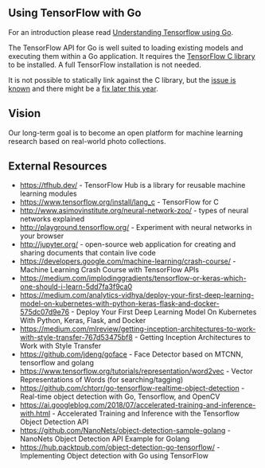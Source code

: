 ## Using TensorFlow with Go ##

For an introduction please read [Understanding Tensorflow using Go](https://pgaleone.eu/tensorflow/go/2017/05/29/understanding-tensorflow-using-go/).

The TensorFlow API for Go is well suited to loading existing models and executing them within a Go application. It requires the [TensorFlow C library](https://www.tensorflow.org/install/lang_c) to be installed. A full TensorFlow installation is not needed.

It is not possible to statically link against the C library, but the [issue is known](https://github.com/tensorflow/tensorflow/issues/15563) and there might be a [fix later this year](https://github.com/bazelbuild/bazel/issues/1920).

## Vision ##

Our long-term goal is to become an open platform for machine learning research based on real-world photo collections.

## External Resources ##
- https://tfhub.dev/ - TensorFlow Hub is a library for reusable machine learning modules
- https://www.tensorflow.org/install/lang_c - TensorFlow for C
- http://www.asimovinstitute.org/neural-network-zoo/ - types of neural networks explained
- http://playground.tensorflow.org/ - Experiment with neural networks in your browser
- http://jupyter.org/ - open-source web application for creating and sharing documents that contain live code
- https://developers.google.com/machine-learning/crash-course/ - Machine Learning Crash Course with TensorFlow APIs
- https://medium.com/implodinggradients/tensorflow-or-keras-which-one-should-i-learn-5dd7fa3f9ca0
- https://medium.com/analytics-vidhya/deploy-your-first-deep-learning-model-on-kubernetes-with-python-keras-flask-and-docker-575dc07d9e76 - Deploy Your First Deep Learning Model On Kubernetes With Python, Keras, Flask, and Docker
- https://medium.com/mlreview/getting-inception-architectures-to-work-with-style-transfer-767d53475bf8 - Getting Inception Architectures to Work with Style Transfer
- https://github.com/jdeng/goface - Face Detector based on MTCNN, tensorflow and golang
- https://www.tensorflow.org/tutorials/representation/word2vec - Vector Representations of Words (for searching/tagging)
- https://github.com/chtorr/go-tensorflow-realtime-object-detection - Real-time object detection with Go, Tensorflow, and OpenCV
- https://ai.googleblog.com/2018/07/accelerated-training-and-inference-with.html - Accelerated Training and Inference with the Tensorflow Object Detection API
- https://github.com/NanoNets/object-detection-sample-golang - NanoNets Object Detection API Example for Golang
- https://hub.packtpub.com/object-detection-go-tensorflow/ - Implementing Object detection with Go using TensorFlow
